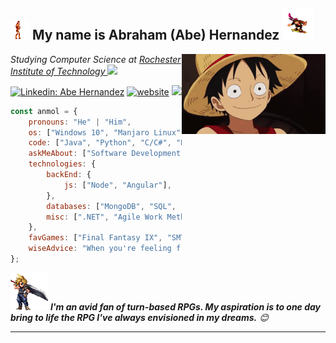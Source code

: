 <h2><img src="/assets/simonwhip.gif" width="30" height="30"/> My name is Abraham (Abe) Hernandez <img src="/assets/funkykong.gif" width="50" height="50"></h2>
<img align='right' src="/assets/luffy.gif" width="230">
<p><em>Studying Computer Science at <a href="https://www.rit.edu/">Rochester Institute of Technology
</a><img src="https://media.giphy.com/media/WUlplcMpOCEmTGBtBW/giphy.gif" width="30"> 
</em></p>


[![Linkedin: Abe Hernandez](https://img.shields.io/badge/-anmol-blue?style=flat-square&logo=Linkedin&logoColor=white&link=https://www.linkedin.com/in/anmol-p-singh/)](https://www.linkedin.com/in/anmol098/)
[![website](https://img.shields.io/badge/Website-46a2f1.svg?&style=flat-square&logo=Google-Chrome&logoColor=white&link=https://anmolsingh.me/)](https://aag5734.github.io/)
![](https://visitor-badge.glitch.me/badge?page_id=anmol098.anmol098)


```javascript
const anmol = {
    pronouns: "He" | "Him",
    os: ["Windows 10", "Manjaro Linux"].
    code: ["Java", "Python", "C/C#", "Ruby"],
    askMeAbout: ["Software Development", "AI", "Database Management", "Linux Geek"],
    technologies: {
        backEnd: {
            js: ["Node", "Angular"],
        },
        databases: ["MongoDB", "SQL", "NoSQL"],
        misc: [".NET", "Agile Work Methodology", "Scrum Software Development"]
    },
    favGames: ["Final Fantasy IX", "SMT: Strange Journey", "Dragon Quest XI"],
    wiseAdvice: "When you're feeling frustrated by a bug, keep in mind that Space Invaders and Street Fighter wouldn't have been as revolutionary without them"
};
```

<img src="/assets/cloud.gif" width="60"> <em><b>I'm an avid fan of turn-based RPGs. My aspiration is to one day bring to life the RPG I've always envisioned in my dreams.</b> 😊</em>

---
